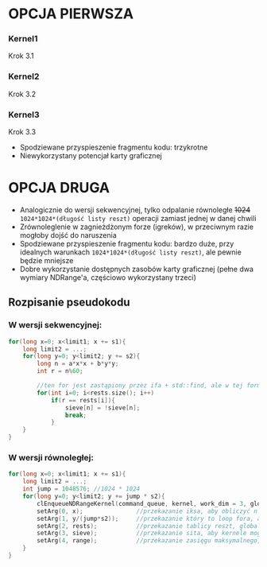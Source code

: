 # OPCJA PIERWSZA

### Kernel1
Krok 3.1

### Kernel2
Krok 3.2

### Kernel3
Krok 3.3

* Spodziewane przyspieszenie fragmentu kodu: trzykrotne
* Niewykorzystany potencjał karty graficznej

# OPCJA DRUGA

* Analogicznie do wersji sekwencyjnej, tylko odpalanie równoległe ~~1024~~ `1024*1024*(długość listy reszt)` operacji zamiast jednej w danej chwili
* Zrównoleglenie w zagnieżdżonym forze (igreków), w przeciwnym razie mogłoby dojść do naruszenia
* Spodziewane przyspieszenie fragmentu kodu: bardzo duże, przy idealnych warunkach `1024*1024*(długość listy reszt)`, ale pewnie będzie mniejsze
* Dobre wykorzystanie dostępnych zasobów karty graficznej (pełne dwa wymiary NDRange'a, częściowo wykorzystany trzeci)

## Rozpisanie pseudokodu
### W wersji sekwencyjnej:
```cpp
for(long x=0; x<limit1; x += s1){
    long limit2 = ...;
    for(long y=0; y<limit2; y += s2){
        long n = a*x*x + b*y*y;
        int r = n%60;

		//ten for jest zastąpiony przez ifa + std::find, ale w tej formie ułatwia rozpatrywanie wersji równoległej
        for(int i=0; i<rests.size(); i++)
            if(r == rests[i]){
                sieve[n] = !sieve[n];
                break;
            }
    }
}
```

### W wersji równoległej:
```cpp
for(long x=0; x<limit1; x += s1){
    long limit2 = ...;
    int jump = 1048576; //1024 * 1024
    for(long y=0; y<limit2; y += jump * s2){
        clEnqueueNDRangeKernel(command_queue, kernel, work_dim = 3, global_work_offset = null, global_work_size = {1024, 1024, rests.size()}, local_work_size);
        setArg(0, x); 				//przekazanie iksa, aby obliczyć n
        setArg(1, y/(jump*s2));		//przekazanie który to loop fora, aby można było bezproblemowo wyliczyć igrek dla konkretnego kernela
        setArg(2, rests);			//przekazanie tablicy reszt, globalne id trzeciego wymiaru służy za indeks
        setArg(3, sieve);			//przekazanie sita, aby kernele mogły edytować stosowne pozycje
        setArg(4, range);			//przekazanie zasięgu maksymalnego, jako porównania z n (y nie jest ograniczony w ten sam sposób co w wersji sekwencyjnej, prościej zrobić ograniczenie w samym kernelu)
    }
}
```
